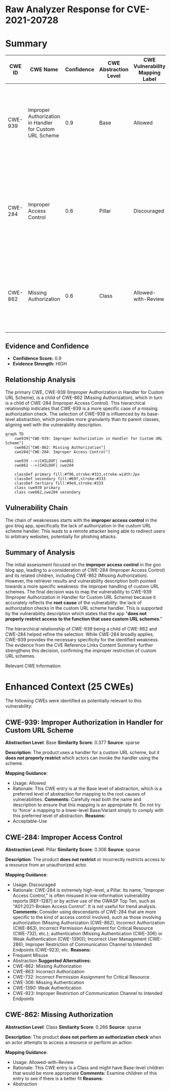 # Raw Analyzer Response for CVE-2021-20728

# Summary
| CWE ID | CWE Name | Confidence | CWE Abstraction Level | CWE Vulnerability Mapping Label | CWE-Vulnerability Mapping Notes |
|---|---|---|---|---|---|
| CWE-939 | Improper Authorization in Handler for Custom URL Scheme | 0.9 | Base | Allowed | Primary CWE. The application doesn't properly authorize which actors can invoke the handler using the custom URL scheme. |
| CWE-284 | Improper Access Control | 0.6 | Pillar | Discouraged | Secondary CWE. A general category that applies because the app doesn't restrict access to the custom URL scheme handler, but CWE-939 is more specific. |
| CWE-862 | Missing Authorization | 0.6 | Class | Allowed-with-Review | Secondary CWE. The app is missing authorization for a critical function, but CWE-939 is more specific in this case. |

## Evidence and Confidence

*   **Confidence Score:** 0.9
*   **Evidence Strength:** HIGH

## Relationship Analysis
The primary CWE, CWE-939 (Improper Authorization in Handler for Custom URL Scheme), is a child of CWE-862 (Missing Authorization), which in turn is a child of CWE-284 (Improper Access Control). This hierarchical relationship indicates that CWE-939 is a more specific case of a missing authorization check. The selection of CWE-939 is influenced by its base-level abstraction, which provides more granularity than its parent classes, aligning well with the vulnerability description.

```mermaid
graph TD
    cwe939["CWE-939: Improper Authorization in Handler for Custom URL Scheme"]
    cwe862["CWE-862: Missing Authorization"]
    cwe284["CWE-284: Improper Access Control"]
    
    cwe939 -->|CHILDOF| cwe862
    cwe862 -->|CHILDOF| cwe284
    
    classDef primary fill:#f96,stroke:#333,stroke-width:2px
    classDef secondary fill:#69f,stroke:#333
    classDef tertiary fill:#9e9,stroke:#333
    class cwe939 primary
    class cwe862,cwe284 secondary
```

## Vulnerability Chain
The chain of weaknesses starts with the **improper access control** in the goo blog app, specifically the lack of authorization in the custom URL scheme handler. This leads to a remote attacker being able to redirect users to arbitrary websites, potentially for phishing attacks.

## Summary of Analysis
The initial assessment focused on the **improper access control** in the goo blog app, leading to a consideration of CWE-284 (Improper Access Control) and its related children, including CWE-862 (Missing Authorization). However, the retriever results and vulnerability description both pointed towards a more specific weakness: the improper handling of custom URL schemes. The final decision was to map the vulnerability to CWE-939 (Improper Authorization in Handler for Custom URL Scheme) because it accurately reflects the **root cause** of the vulnerability: the lack of authorization checks in the custom URL scheme handler. This is supported by the vulnerability description which states that the app "**does not properly restrict access to the function that uses custom URL schemes**."

The hierarchical relationship of CWE-939 being a child of CWE-862 and CWE-284 helped refine the selection. While CWE-284 broadly applies, CWE-939 provides the necessary specificity for the identified weakness. The evidence from the CVE Reference Links Content Summary further strengthens this decision, confirming the improper restriction of custom URL schemes.

Relevant CWE Information:

# Enhanced Context (25 CWEs)
The following CWEs were identified as potentially relevant to this vulnerability:

## CWE-939: Improper Authorization in Handler for Custom URL Scheme
**Abstraction Level**: Base
**Similarity Score**: 0.377
**Source**: sparse

**Description**:
The product uses a handler for a custom URL scheme, but it **does not properly restrict** which actors can invoke the handler using the scheme.

**Mapping Guidance**:
- Usage: Allowed
- Rationale: This CWE entry is at the Base level of abstraction, which is a preferred level of abstraction for mapping to the root causes of vulnerabilities.
**Comments:** Carefully read both the name and description to ensure that this mapping is an appropriate fit. Do not try to 'force' a mapping to a lower-level Base/Variant simply to comply with this preferred level of abstraction.
**Reasons:**
- Acceptable-Use

## CWE-284: Improper Access Control
**Abstraction Level**: Pillar
**Similarity Score**: 0.306
**Source**: sparse

**Description**:
The product **does not restrict** or incorrectly restricts access to a resource from an unauthorized actor.

**Mapping Guidance**:
- Usage: Discouraged
- Rationale: CWE-284 is extremely high-level, a Pillar. Its name, "Improper Access Control," is often misused in low-information vulnerability reports [REF-1287] or by active use of the OWASP Top Ten, such as "A01:2021-Broken Access Control". It is not useful for trend analysis.
**Comments:** Consider using descendants of CWE-284 that are more specific to the kind of access control involved, such as those involving authorization (Missing Authorization (CWE-862), Incorrect Authorization (CWE-863), Incorrect Permission Assignment for Critical Resource (CWE-732), etc.); authentication (Missing Authentication (CWE-306) or Weak Authentication (CWE-1390)); Incorrect User Management (CWE-286); Improper Restriction of Communication Channel to Intended Endpoints (CWE-923); etc.
**Reasons:**
- Frequent Misuse
- Abstraction
**Suggested Alternatives:**
- CWE-862: Missing Authorization
- CWE-863: Incorrect Authorization
- CWE-732: Incorrect Permission Assignment for Critical Resource
- CWE-306: Missing Authentication
- CWE-1390: Weak Authentication
- CWE-923: Improper Restriction of Communication Channel to Intended Endpoints

## CWE-862: Missing Authorization
**Abstraction Level**: Class
**Similarity Score**: 0.266
**Source**: sparse

**Description**:
The product **does not perform an authorization check** when an actor attempts to access a resource or perform an action.

**Mapping Guidance**:
- Usage: Allowed-with-Review
- Rationale: This CWE entry is a Class and might have Base-level children that would be more appropriate
**Comments:** Examine children of this entry to see if there is a better fit
**Reasons:**
- Abstraction